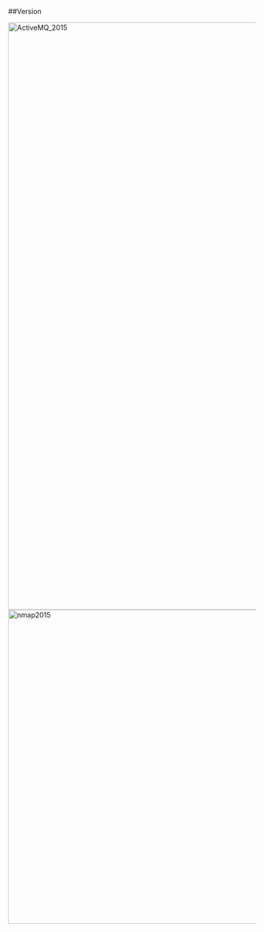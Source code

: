 ##Version

<img width="1195" alt="ActiveMQ_2015" src="https://github.com/user-attachments/assets/6f04639c-0b52-4947-9f6d-77b0d21037c7">
<img width="639" alt="nmap2015" src="https://github.com/user-attachments/assets/a6e3118d-a826-44f5-802c-522409b25798">
